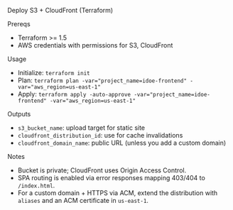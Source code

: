 Deploy S3 + CloudFront (Terraform)

Prereqs
- Terraform >= 1.5
- AWS credentials with permissions for S3, CloudFront

Usage
- Initialize: `terraform init`
- Plan: `terraform plan -var="project_name=idoe-frontend" -var="aws_region=us-east-1"`
- Apply: `terraform apply -auto-approve -var="project_name=idoe-frontend" -var="aws_region=us-east-1"`

Outputs
- `s3_bucket_name`: upload target for static site
- `cloudfront_distribution_id`: use for cache invalidations
- `cloudfront_domain_name`: public URL (unless you add a custom domain)

Notes
- Bucket is private; CloudFront uses Origin Access Control.
- SPA routing is enabled via error responses mapping 403/404 to `/index.html`.
- For a custom domain + HTTPS via ACM, extend the distribution with `aliases` and an ACM certificate in `us-east-1`.

